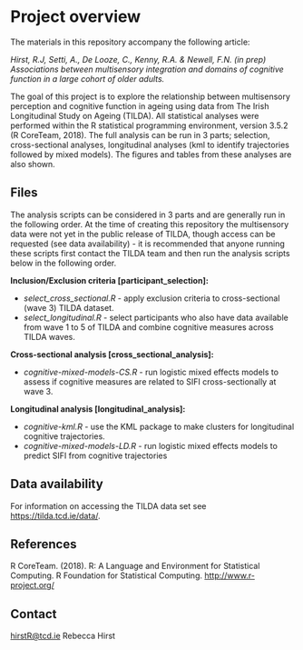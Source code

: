 Project overview
=================

The materials in this repository accompany the following article: 

*Hirst, R.J, Setti, A., De Looze, C., Kenny, R.A. & Newell, F.N. (in prep) Associations between multisensory integration and domains of cognitive function in a large cohort of older adults.*

The goal of this project is to explore the relationship between multisensory perception and cognitive function in ageing using data from The Irish Longitudinal Study on Ageing (TILDA).
All statistical analyses were performed within the R statistical programming environment, version 3.5.2 (R CoreTeam, 2018). The full analysis can be run in 3 parts; selection, cross-sectional analyses, longitudinal analyses (kml to identify trajectories followed by mixed models). 
The figures and tables from these analyses are also shown. 

Files
-----------------

The analysis scripts can be considered in 3 parts and are generally run in the following order. At the time of creating this repository the multisensory data were not yet in the public release of TILDA, though access can be requested (see data availability) - it is recommended that anyone running these scripts first contact the TILDA team and then run the analysis scripts below in the following order. 

**Inclusion/Exclusion criteria [participant_selection]:**
*	*select_cross_sectional.R* - apply exclusion criteria to cross-sectional (wave 3) TILDA dataset. 
*	*select_longitudinal.R* - select participants who also have data available from wave 1 to 5 of TILDA and combine cognitive measures across TILDA waves.

**Cross-sectional analysis [cross_sectional_analysis]:**
*	*cognitive-mixed-models-CS.R* - run logistic mixed effects models to assess if cognitive measures are related to SIFI cross-sectionally at wave 3. 

**Longitudinal analysis [longitudinal_analysis]:**
*	*cognitive-kml.R* - use the KML package to make clusters for longitudinal cognitive trajectories.
*	*cognitive-mixed-models-LD.R* - run logistic mixed effects models to predict SIFI from cognitive trajectories



Data availability
------------------

For information on accessing the TILDA data set see https://tilda.tcd.ie/data/.

References
------------------

R CoreTeam. (2018). R: A Language and Environment for Statistical Computing. R Foundation for Statistical Computing. http://www.r-project.org/

Contact
-------------------

hirstR@tcd.ie Rebecca Hirst